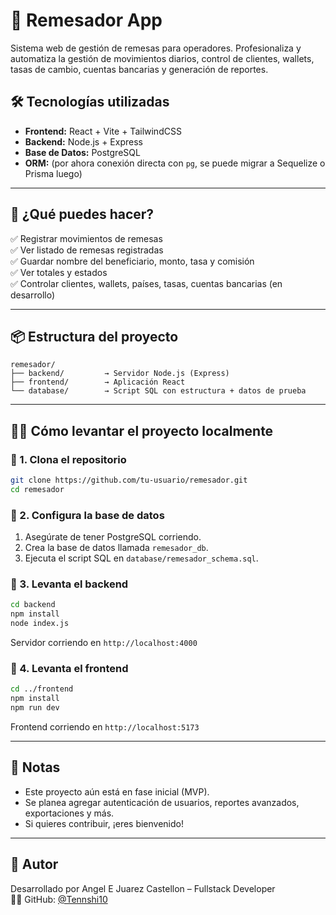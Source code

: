 # 💸 Remesador App

Sistema web de gestión de remesas para operadores. Profesionaliza y automatiza la gestión de movimientos diarios, control de clientes, wallets, tasas de cambio, cuentas bancarias y generación de reportes.

## 🛠 Tecnologías utilizadas

- **Frontend:** React + Vite + TailwindCSS
- **Backend:** Node.js + Express
- **Base de Datos:** PostgreSQL
- **ORM:** (por ahora conexión directa con `pg`, se puede migrar a Sequelize o Prisma luego)

---

## 🚀 ¿Qué puedes hacer?

✅ Registrar movimientos de remesas  
✅ Ver listado de remesas registradas  
✅ Guardar nombre del beneficiario, monto, tasa y comisión  
✅ Ver totales y estados  
✅ Controlar clientes, wallets, países, tasas, cuentas bancarias (en desarrollo)  

---

## 📦 Estructura del proyecto

```
remesador/
├── backend/         → Servidor Node.js (Express)
├── frontend/        → Aplicación React
└── database/        → Script SQL con estructura + datos de prueba
```

---

## 🧑‍💻 Cómo levantar el proyecto localmente

### 🔹 1. Clona el repositorio

```bash
git clone https://github.com/tu-usuario/remesador.git
cd remesador
```

### 🔹 2. Configura la base de datos

1. Asegúrate de tener PostgreSQL corriendo.
2. Crea la base de datos llamada `remesador_db`.
3. Ejecuta el script SQL en `database/remesador_schema.sql`.

### 🔹 3. Levanta el backend

```bash
cd backend
npm install
node index.js
```

Servidor corriendo en `http://localhost:4000`

### 🔹 4. Levanta el frontend

```bash
cd ../frontend
npm install
npm run dev
```

Frontend corriendo en `http://localhost:5173`

---

## 📌 Notas

- Este proyecto aún está en fase inicial (MVP).
- Se planea agregar autenticación de usuarios, reportes avanzados, exportaciones y más.
- Si quieres contribuir, ¡eres bienvenido!

---

## 🧠 Autor

Desarrollado por Angel E Juarez Castellon – Fullstack Developer  
🧑‍💻 GitHub: [@Tennshi10](https://github.com/Tennshi10)
